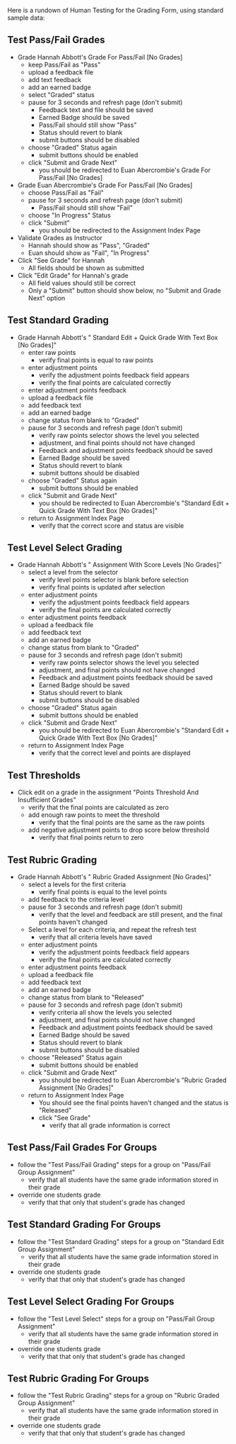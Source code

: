 Here is a rundown of Human Testing for the Grading Form, using standard sample data:

## Test Pass/Fail Grades

- Grade Hannah Abbott's Grade For Pass/Fail  [No Grades]
	- keep Pass/Fail as "Pass"
	- upload a feedback file
	- add text feedback
	- add an earned badge
	- select "Graded" status
	- pause for 3 seconds and refresh page (don't submit)
		- Feedback text and file should be saved
		- Earned Badge should be saved
		- Pass/Fail should still show "Pass"
		- Status should revert to blank
		- submit buttons should be disabled
	- choose "Graded" Status again
		- submit buttons should be enabled
	- click "Submit and Grade Next"
		- you should be redirected to Euan Abercrombie's Grade For Pass/Fail [No Grades]
- Grade Euan Abercrombie's Grade For Pass/Fail  [No Grades]
	- choose Pass/Fail as "Fail"
	- pause for 3 seconds and refresh page (don't submit)
		- Pass/Fail should still show "Fail"
	- choose "In Progress" Status
	- click "Submit"
		- you should be redirected to the Assignment Index Page
- Validate Grades as Instructor
	- Hannah should show as "Pass", "Graded"
	- Euan should show as "Fail", "In Progress"
- Click "See Grade" for Hannah
	- All fields should be shown as submitted
- Click "Edit Grade" for Hannah's grade
	- All field values should still be correct
	- Only a "Submit" button should show below, no "Submit and Grade Next" option

## Test Standard Grading

- Grade Hannah Abbott's " Standard Edit + Quick Grade With Text Box [No Grades]"
	- enter raw points
		- verify final points is equal to raw points
	- enter adjustment points
		- verify the adjustment points feedback field appears
		- verify the final points are calculated correctly
	- enter adjustment points feedback
	- upload a feedback file
	- add feedback text
	- add an earned badge
	- change status from blank to "Graded"
	- pause for 3 seconds and refresh page (don't submit)
		- verify raw points selector shows the level you selected
		- adjustment, and final points should not have changed
		- Feedback and adjustment points feedback should be saved
		- Earned Badge should be saved
		- Status should revert to blank
		- submit buttons should be disabled
	- choose "Graded" Status again
		- submit buttons should be enabled
	- click "Submit and Grade Next"
		- you should be redirected to Euan Abercrombie's "Standard Edit + Quick Grade With Text Box [No Grades]"
	- return to Assignment Index Page
		- verify that the correct score and status are visible

## Test Level Select Grading

- Grade Hannah Abbott's " Assignment With Score Levels [No Grades]"
	- select a level from the selector
		- verify level points selector is blank before selection
		- verify final points is updated after selection
	- enter adjustment points
		- verify the adjustment points feedback field appears
		- verify the final points are calculated correctly
	- enter adjustment points feedback
	- upload a feedback file
	- add feedback text
	- add an earned badge
	- change status from blank to "Graded"
	- pause for 3 seconds and refresh page (don't submit)
		- verify raw points selector shows the level you selected
		- adjustment, and final points should not have changed
		- Feedback and adjustment points feedback should be saved
		- Earned Badge should be saved
		- Status should revert to blank
		- submit buttons should be disabled
	- choose "Graded" Status again
		- submit buttons should be enabled
	- click "Submit and Grade Next"
		- you should be redirected to Euan Abercrombie's "Standard Edit + Quick Grade With Text Box [No Grades]"
	- return to Assignment Index Page
		- verify that the correct level and points are displayed

## Test Thresholds

- Click edit on a grade in the assignment "Points Threshold And Insufficient Grades"
	- verify that the final points are calculated as zero
	- add enough raw points to meet the threshold
		- verify that the final points are the same as the raw points
	- add negative adjustment points to drop score below threshold
		- verify that final points return to zero

## Test Rubric Grading

- Grade Hannah Abbott's " Rubric Graded Assignment [No Grades]"
	- select a levels for the first criteria
		- verify final points is equal to the level points 
	- add feedback to the criteria level
	- pause for 3 seconds and refresh page (don't submit)
		- verify that the level and feedback are still present, and the final points haven't changed
	- Select a level for each criteria, and repeat the refresh test
		- verify that all criteria levels have saved
	- enter adjustment points
		- verify the adjustment points feedback field appears
		- verify the final points are calculated correctly
	- enter adjustment points feedback
	- upload a feedback file
	- add feedback text
	- add an earned badge
	- change status from blank to "Released"
	- pause for 3 seconds and refresh page (don't submit)
		- verify criteria all show the levels you selected
		- adjustment, and final points should not have changed
		- Feedback and adjustment points feedback should be saved
		- Earned Badge should be saved
		- Status should revert to blank
		- submit buttons should be disabled
	- choose "Released" Status again
		- submit buttons should be enabled
	- click "Submit and Grade Next"
		- you should be redirected to Euan Abercrombie's "Rubric Graded Assignment [No Grades]"
	- return to Assignment Index Page
		- You should see the final points haven't changed and the status is "Released"
		- click "See Grade"
			- verify that all grade information is correct

## Test Pass/Fail Grades For Groups

- follow the "Test Pass/Fail Grading" steps for a group on "Pass/Fail Group Assignment"
	- verify that all students have the same grade information stored in their grade
- override one students grade
	- verify that that only that student's grade has changed

## Test Standard Grading For Groups

- follow the "Test Standard Grading" steps for a group on "Standard Edit Group Assignment"
	- verify that all students have the same grade information stored in their grade
- override one students grade
	- verify that that only that student's grade has changed

## Test Level Select Grading For Groups

- follow the "Test Level Select" steps for a group on "Pass/Fail Group Assignment"
	- verify that all students have the same grade information stored in their grade
- override one students grade
	- verify that that only that student's grade has changed

## Test Rubric Grading For Groups

- follow the "Test Rubric Grading" steps for a group on "Rubric Graded Group Assignment"
	- verify that all students have the same grade information stored in their grade
- override one students grade
	- verify that that only that student's grade has changed
